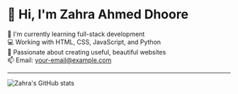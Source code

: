 # 👋 Hi, I'm Zahra Ahmed Dhoore

🌱 I'm currently learning full-stack development  
💻 Working with HTML, CSS, JavaScript, and Python  
🚀 Passionate about creating useful, beautiful websites  
📫 Email: your-email@example.com  

---

![Zahra's GitHub stats](https://github-readme-stats.vercel.app/api?username=ZahraAhmeddhoore&show_icons=true&theme=radical)
